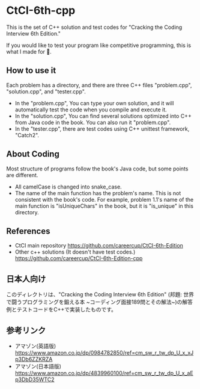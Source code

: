 # CtCI-6th-cpp
This is the set of C++ solution and test codes for "Cracking the Coding Interview 6th Edition."

If you would like to test your program like competitive programming, this is what I made for 🚀.

## How to use it

Each problem has a directory, and there are three C++ files "problem.cpp", "solution.cpp", and "tester.cpp".

- In the "problem.cpp", You can type your own solution, and it will automatically test the code when you compile and execute it.
- In the "solution.cpp", You can find several solutions optimized into C++ from Java code in the book. You can also run it "problem.cpp".
- In the "tester.cpp", there are test codes using C++ unittest framework, "Catch2".

## About Coding
Most structure of programs follow the book's Java code, but some points are different.
- All camelCase is changed into snake_case. 
- The name of the main function has the problem's name. This is not consistent with the book's code. For example, problem 1.1's name of the main function is "isUniqueChars" in the book, but it is "is_unique" in this directory.


## References
- CtCI main repository
https://github.com/careercup/CtCI-6th-Edition
- Other c++ solutions (It doesn't have test codes.)
https://github.com/careercup/CtCI-6th-Edition-cpp

## 日本人向け
このディレクトリは、"Cracking the Coding Interview 6th Edition" (邦題: 世界で闘うプログラミングを鍛える本 ~コーディング面接189問とその解法~)の解答例とテストコードをC++で実装したものです。

## 参考リンク
- アマゾン(英語版)
https://www.amazon.co.jp/dp/0984782850/ref=cm_sw_r_tw_dp_U_x_xJp3Db6ZZKRZA 
- アマゾン(日本語版)
https://www.amazon.co.jp/dp/4839960100/ref=cm_sw_r_tw_dp_U_x_aEp3DbD35WTC2


